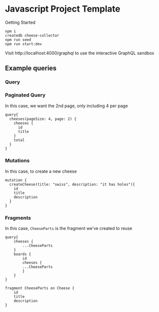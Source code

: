 # Javascript Project Template

Getting Started

    npm i
    createdb cheese-collector
    npm run seed
    npm run start:dev

Visit http://localhost:4000/graphql to use the interactive GraphQL sandbox

## Example queries
### Query

### Paginated Query
In this case, we want the 2nd page, only including 4 per page
```
query{
  cheeses(pageSize: 4, page: 2) {
    cheeses {
      id
      title
    }
    total
  }
}
```
### Mutations
In this case, to create a new cheese
```
mutation {
  createCheese(title: "swiss", description: "it has holes"){
    id
    title
    description
  }
}
```

### Fragments
In this case, `CheeseParts` is the fragment we've created to reuse
```
query{
    cheeses {
        ...CheeseParts
    }
    boards {
        id
        cheeses {
        ...CheeseParts
        }
    }
}

fragment CheeseParts on Cheese {
    id
    title
    description
}
```
